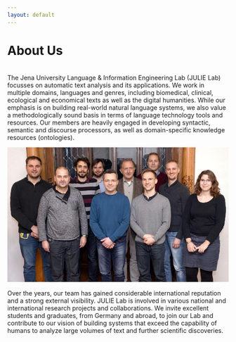 ```yaml
---
layout: default
---
```


# About Us
<br/>
The Jena University Language & Information Engineering Lab (JULIE Lab) focusses on automatic text analysis and its applications. We work in multiple domains, languages and genres, including biomedical, clinical, ecological and economical texts as well as the digital humanities. While our emphasis is on building real-world natural language systems, we also value a methodologically sound basis in terms of language technology tools and resources. Our members are heavily engaged in developing syntactic, semantic and discourse processors, as well as domain-specific knowledge resources (ontologies).

![Branching](/assets/img/gruppe.jpg)

Over the years, our team has gained considerable international reputation and a strong external visibility. JULIE Lab is involved in various national and international research projects and collaborations. We invite excellent students and graduates, from Germany and abroad, to join our Lab and contribute to our vision of building systems that exceed the capability of humans to analyze large volumes of text and further scientific discoveries.
